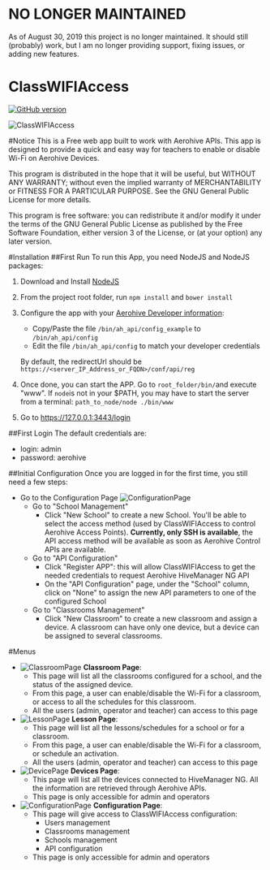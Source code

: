 # NO LONGER MAINTAINED
As of August 30, 2019 this project is no longer maintained. It should still (probably) work, but I am no longer providing support, fixing issues, or adding new features.

# ClassWIFIAccess
[![GitHub version](https://badge.fury.io/gh/tmunzer%2FClassWIFIAccess.svg)](https://badge.fury.io/gh/tmunzer%2FClassWIFIAccess.svg)

![ClassWIFIAccess](http://imgur.com/V4k9M7k.png)


#Notice
This is a Free web app built to work with Aerohive APIs. This app is designed to provide a quick and easy way for teachers to enable or disable Wi-Fi on Aerohive Devices.

This program is distributed in the hope that it will be useful, but WITHOUT ANY WARRANTY; without even the implied warranty of MERCHANTABILITY or FITNESS FOR A PARTICULAR PURPOSE.  See the GNU General Public License for more details.

This program is free software: you can redistribute it and/or modify it under the terms of the GNU General Public License as published by the Free Software Foundation, either version 3 of the License, or (at your option) any later version.

#Installation
##First Run
To run this App, you need NodeJS and NodeJS packages:

1. Download and Install [NodeJS](https://nodejs.org/en/)
2. From the project root folder, run 
    `npm install`
and 
    `bower install`
3. Configure the app with your [Aerohive Developer information](https://developer.aerohive.com/):
    - Copy/Paste the file `/bin/ah_api/config_example` to `/bin/ah_api/config`
    - Edit the file `/bin/ah_api/config` to match your developer credentials

    By default, the redirectUrl should be     `https://<server_IP_Address_or_FQDN>/conf/api/reg`
    
4. Once done, you can start the APP. Go to `root_folder/bin/`and execute "www". If `node`is not in your $PATH, you may have to start the server from a terminal: `path_to_node/node ./bin/www`
5. Go to https://127.0.0.1:3443/login

##First Login
The default credentials are:

- login: admin
- password: aerohive

##Initial Configuration
Once you are logged in for the first time, you still need a few steps:

- Go to the Configuration Page ![ConfigurationPage](http://i.imgur.com/weyxtOc.png)
    - Go to "School Management"
        - Click "New School" to create a new School. You'll be able to select the access method (used by ClassWIFIAccess to control Aerohive Access Points). **Currently, only SSH is available**, the API access method will be available as soon as Aerohive Control APIs are available. 
    - Go to "API Configuration"
        - Click "Register APP": this will allow ClassWIFIAccess to get the needed credentials to request Aerohive HiveManager NG API
        - On the "API Configuration" page, under the "School" column, click on "None" to assign the new API parameters to one of the configured School
    - Go to "Classrooms Management"
        - Click "New Classroom" to create a new classroom and assign a device. A classroom can have only one device, but a device can be assigned to several classrooms.

#Menus
- ![ClassroomPage](http://i.imgur.com/PAQIdIT.png) **Classroom Page**:
    - This page will list all the classrooms configured for a school, and the status of the assigned device. 
    - From this page, a user can enable/disable the Wi-Fi for a classroom, or access to all the schedules for this classroom.
    - All the users (admin, operator and teacher) can access to this page
- ![LessonPage](http://i.imgur.com/7W2MSrr.png) **Lesson Page**:
    - This page will list all the lessons/schedules for a school or for a classroom. 
    - From this page, a user can enable/disable the Wi-Fi for a classroom, or schedule an activation.
    - All the users (admin, operator and teacher) can access to this page
- ![DevicePage](http://i.imgur.com/YWBClPv.png) **Devices Page**:
    - This page will list all the devices connected to HiveManager NG. All the information are retrieved through Aerohive APIs.
    - This page is only accessible for admin and operators
- ![ConfigurationPage](http://i.imgur.com/weyxtOc.png) **Configuration Page**:
    - This page will give access to ClassWIFIAccess configuration:
        - Users management
        - Classrooms management
        - Schools management
        - API configuration
    - This page is only accessible for admin and operators

